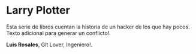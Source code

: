 # Larry Plotter

Esta serie de libros cuentan la historia de un hacker de los que hay pocos. Texto adicional para generar un conflicto!. 

**Luis Rosales**, Git Lover, Ingeniero!.
